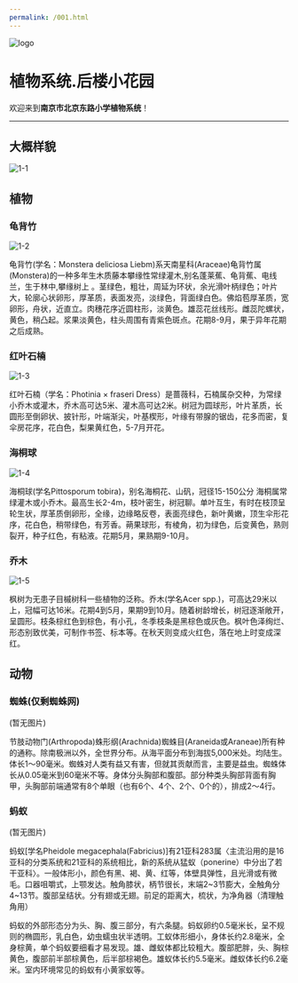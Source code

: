 ```yaml
---
permalink: /001.html
---
```

![logo](https://user-images.githubusercontent.com/91039316/158558954-88db26b9-933f-4760-bef3-8679a9f0aeee.png)

# **植物系统.后楼小花园**

欢迎来到**南京市北京东路小学植物系统**！

***

## 大概样貌

![1-1](https://user-images.githubusercontent.com/91039316/168801822-d6a89576-104c-40fb-9b86-b80443114d8d.jpg)

## 植物

### 龟背竹 

![1-2](https://user-images.githubusercontent.com/91039316/170702408-0d420fe4-ac63-42f4-92d7-6e3286ae7e0d.jpg)

龟背竹(学名：Monstera deliciosa Liebm)系天南星科(Araceae)龟背竹属(Monstera)的一种多年生木质藤本攀缘性常绿灌木,别名蓬莱蕉、龟背蕉、电线兰，生于林中,攀缘树上 。茎绿色，粗壮，周延为环状，余光滑叶柄绿色；叶片大，轮廓心状卵形，厚革质，表面发亮，淡绿色，背面绿白色。佛焰苞厚革质，宽卵形，舟状，近直立。肉穗花序近圆柱形，淡黄色。雄蕊花丝线形。雌蕊陀螺状，黄色，稍凸起。浆果淡黄色，柱头周围有青紫色斑点。花期8-9月，果于异年花期之后成熟。 

### 红叶石楠

![1-3](https://user-images.githubusercontent.com/91039316/170706812-b47a75b7-2316-4193-b435-9de356d66dbf.jpg)

红叶石楠（学名：Photinia × fraseri Dress）是蔷薇科，石楠属杂交种，为常绿小乔木或灌木，乔木高可达5米、灌木高可达2米。树冠为圆球形，叶片革质，长圆形至倒卵状、披针形，叶端渐尖，叶基楔形，叶缘有带腺的锯齿，花多而密，复伞房花序，花白色，梨果黄红色，5-7月开花。

### 海桐球

![1-4](https://user-images.githubusercontent.com/91039316/170707314-7256bb26-f676-4f4d-bbad-7a2bb3bb04b4.jpg)

海桐球(学名Pittosporum tobira)，别名海桐花、山矾，冠径15-150公分 海桐属常绿灌木或小乔木。最高生长2-4m，枝叶密生，树冠聊。单叶互生，有时在枝顶呈轮生状，厚革质倒卵形，全缘，边缘略反卷，表面亮绿色，新叶黄嫩，顶生伞形花序，花白色，稍带绿色，有芳香。蒴果球形，有棱角，初为绿色，后变黄色，熟则裂开，种子红色，有粘液。花期5月，果熟期9-10月。

### 乔木

![1-5](https://user-images.githubusercontent.com/91039316/170710080-465b993a-eb63-45ae-8033-1545bb0fa30e.jpg)

枫树为无患子目槭树科一些植物的泛称。乔木(学名Acer spp.)，可高达29米以上，冠幅可达16米。花期4到5月，果期9到10月。随着树龄增长，树冠逐渐敞开，呈圆形。枝条棕红色到棕色，有小孔，冬季枝条是黑棕色或灰色。枫叶色泽绚烂、形态别致优美，可制作书签、标本等。在秋天则变成火红色，落在地上时变成深红。

## 动物

### 蜘蛛(仅剩蜘蛛网)

(暂无图片)

节肢动物门(Arthropoda)蛛形纲(Arachnida)蜘蛛目(Araneida或Araneae)所有种的通称。除南极洲以外，全世界分布。从海平面分布到海拔5,000米处。均陆生。体长1～90毫米。蜘蛛对人类有益又有害，但就其贡献而言，主要是益虫。蜘蛛体长从0.05毫米到60毫米不等。身体分头胸部和腹部。部分种类头胸部背面有胸甲，头胸部前端通常有8个单眼（也有6个、4个、2个、0个的），排成2～4行。

### 蚂蚁

(暂无图片)

蚂蚁[学名Pheidole megacephala(Fabricius)]有21亚科283属〈主流沿用的是16亚科的分类系统和21亚科的系统相比，新的系统从猛蚁（ponerine）中分出了若干亚科〉。一般体形小，颜色有黑、褐、黄、红等，体壁具弹性，且光滑或有微毛。口器咀嚼式，上颚发达。触角膝状，柄节很长，末端2~3节膨大，全触角分4~13节。腹部呈结状。分有翅或无翅。前足的距离大，梳状，为净角器（清理触角用）

蚂蚁的外部形态分为头、胸、腹三部分，有六条腿。蚂蚁卵约0.5毫米长，呈不规则的椭圆形，乳白色，幼虫蠕虫状半透明。工蚁体形细小，身体长约2.8毫米，全身棕黄，单个蚂蚁要细看才易发现。雄、雌蚁体都比较粗大。腹部肥胖，头、胸棕黄色，腹部前半部棕黄色，后半部棕褐色。雄蚁体长约5.5毫米。雌蚁体长约6.2毫米。室内环境常见的蚂蚁有小黄家蚁等。
